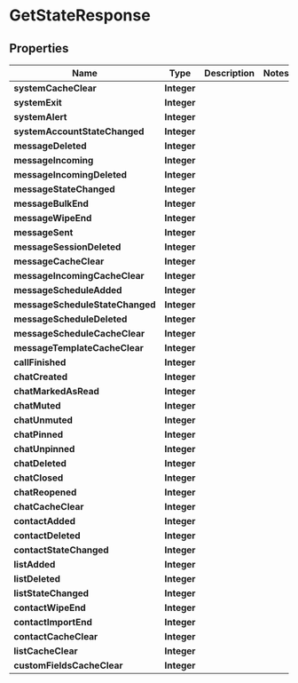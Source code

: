 
# GetStateResponse

## Properties
Name | Type | Description | Notes
------------ | ------------- | ------------- | -------------
**systemCacheClear** | **Integer** |  | 
**systemExit** | **Integer** |  | 
**systemAlert** | **Integer** |  | 
**systemAccountStateChanged** | **Integer** |  | 
**messageDeleted** | **Integer** |  | 
**messageIncoming** | **Integer** |  | 
**messageIncomingDeleted** | **Integer** |  | 
**messageStateChanged** | **Integer** |  | 
**messageBulkEnd** | **Integer** |  | 
**messageWipeEnd** | **Integer** |  | 
**messageSent** | **Integer** |  | 
**messageSessionDeleted** | **Integer** |  | 
**messageCacheClear** | **Integer** |  | 
**messageIncomingCacheClear** | **Integer** |  | 
**messageScheduleAdded** | **Integer** |  | 
**messageScheduleStateChanged** | **Integer** |  | 
**messageScheduleDeleted** | **Integer** |  | 
**messageScheduleCacheClear** | **Integer** |  | 
**messageTemplateCacheClear** | **Integer** |  | 
**callFinished** | **Integer** |  | 
**chatCreated** | **Integer** |  | 
**chatMarkedAsRead** | **Integer** |  | 
**chatMuted** | **Integer** |  | 
**chatUnmuted** | **Integer** |  | 
**chatPinned** | **Integer** |  | 
**chatUnpinned** | **Integer** |  | 
**chatDeleted** | **Integer** |  | 
**chatClosed** | **Integer** |  | 
**chatReopened** | **Integer** |  | 
**chatCacheClear** | **Integer** |  | 
**contactAdded** | **Integer** |  | 
**contactDeleted** | **Integer** |  | 
**contactStateChanged** | **Integer** |  | 
**listAdded** | **Integer** |  | 
**listDeleted** | **Integer** |  | 
**listStateChanged** | **Integer** |  | 
**contactWipeEnd** | **Integer** |  | 
**contactImportEnd** | **Integer** |  | 
**contactCacheClear** | **Integer** |  | 
**listCacheClear** | **Integer** |  | 
**customFieldsCacheClear** | **Integer** |  | 



